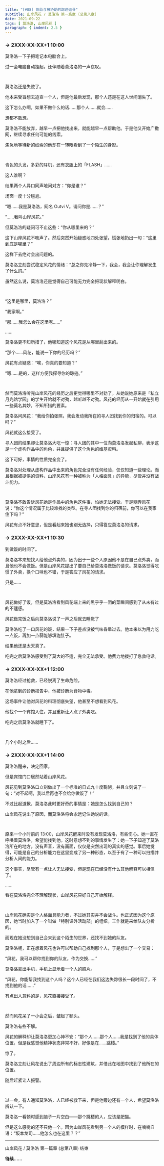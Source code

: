 ```yaml
---
title: "[#08] 协助与被协助的踪迹追寻"
subtitle: 山岸风花 / 莫洛洛 第一篇章 (总第八章)
date: 2021-09-22
tags: [ 莫洛洛, 山岸风花 ]
paragraph: { indent: 2.5 }
---
```


### -> 2XXX-XX-XX+1 10:00

莫洛洛一下子把笔记本电脑合上。

过一会电脑自动挂起，还伴随着莫洛洛的一声哀叹。

<br />

莫洛洛还是失败了。

他本来受旨想去追查一个人，但是他最后发现，那个人还是在这人世间消失了。

这下怎么办啊，如果不做什么的话……那个人……就会……

想都不敢想。

莫洛洛不能放弃，越早一点把他找出来，就能越早一点帮助他。于是他又开始广撒网，继续寻求任何可能的线索。

焦急地等待新的线索的他却在一转眼看到了一个陌生的身影。

<br />

青色的头发，多彩的耳机，还有衣服上的「FLASH」……

这人谁啊？

结果两个人异口同声地问对方：“你是谁？”

场面一度十分尴尬。

“嗯……我是莫洛洛，网名 Outvi V。请问你是……？”

“……我叫山岸风花。”

但莫洛洛的疑问可不止这些：“你从哪里来的？”

这下山岸风花不吱声了。然后突然开始疑惑地四处张望，慌张地扔出一句：“这里到底是哪里？”

这样下去绝对会出问题的。

莫洛洛立刻尝试稳定风花的情绪：“总之你先冷静一下，我会，我会让你理解发生了什么的。”

虽然这么说，莫洛洛还是觉得自己可能无力完全把现状解释明白。

<br />

“这里是哪里，莫洛洛？”

“我家啊。”

“那……我怎么会在这里呢……”

……

莫洛洛更不知所措了，他哪知道这个风花是从哪里刮出来的。

“那个……风花，能说一下你的经历吗？”

风花有点疑惑：“唉，你真的要知道？”

“嗯……是的，这样方便我探寻你的踪迹。”

<br />

然而莫洛洛听完山岸风花的经历之后更觉得哪里不对劲了，从她说她原来是「私立月光馆学园」的学生开始就不对劲，越听越不对劲。风花的经历从一开始就在引用一些莫名其妙，不知所措的要素。

莫洛洛问风花：“我给你拍张照，我会发动我所在的寻人团找到你的归宿的。可以吗？”

风花就这么接受了。

寻人团的结果却让莫洛洛大吃一惊：寻人团的其中一位向莫洛洛发起私聊，表示这是一个虚构作品中的角色，并且提供了这个角色的维基资料。

这下可好，事情的性质完全变了。

莫洛洛对处理从虚构作品中出来的角色完全没有任何经验，仅仅知道一些理论。而且根据被提供的资料，山岸风花有一种被称为「人格面具」的异能，尽管并没有战斗能力。

<br />

莫洛洛不敢告诉风花她是作品中的角色这件事，怕她无法接受。于是糊弄风花说：“你这个情况属于比较难找的类型。在寻人团找到你的归宿前，你可以在我家住下吗？”

风花有点不好意思，但是看起来她也别无选择，只得答应莫洛洛的请求。

### -> 2XXX-XX-XX+1 10:30

到做饭的时间了。

莫洛洛本来想找人给他点外卖的，因为出于一些个人原因他不是在自己点外卖，而且他也不会做饭。但是山岸风花提出了要自己给莫洛洛做饭的请求。莫洛洛觉得吃惯了外卖，换个口味也不错，于是答应了风花的请求。

只是……

<br />

风花做好了饭，但是莫洛洛看到风花端上来的黑乎乎一团的菜瞬间感到了从未有过的不适感。

风花做完饭之后向莫洛洛说了一声之后就去睡觉了

莫洛洛吃了一口风花的饭，结果一下子差点没被气味昏晕过去。他本来以为用力吃一点饭，再加一点蒜能够填饱肚子。

结果他还是太天真了。

吃完之后莫洛洛感受到了莫大的不适，完全无法承受。他费力地拨打了急救电话。

### -> 2XXX-XX-XX+1 12:00

莫洛洛经过抢救，已经脱离了生命危险。

在他拿到的诊断报告中，他被诊断为食物中毒。

这场事件让他对风花的料理彻底失望，他甚至不想看到风花。

他找个一个宾馆入住，并且重新让人点了外卖吃。

吃完之后莫洛洛就睡下了。

<br />

几个小时之后……

### -> 2XXX-XX-XX+1 14:00

莫洛洛醒来，决定回家。

但是宾馆门口居然站着山岸风花。

风花见到莫洛洛口立刻做出了一个标准的日式九十度鞠躬，并且立刻说了一句：“对不起啊，我以后再也不会给你做饭了！”

不过比起道歉，莫洛洛此时更好奇的事情是：她是怎么找到自己的？

山岸风花说出了原因，而莫洛洛将会永远记住她说的话。

<br />

原来一个小时前的 13:00，山岸风花醒来时没有发现莫洛洛，有些伤心。她一直在呼唤着莫洛洛，希望能找到他。这时意想不到的事情发生了：她一下子知道了莫洛洛所在的地方。没有声音，没有画面，仅仅是突然出现的真实的感觉。事后她觉得，可能是自己的分析能力在这里变成了另一种形态，以至于有了一种可以扫描并分析人间的能力。

这个事实，尽管有一点让人无法接受，但是现在已经没有什么其他解释可以相信了。

……

看在莫洛洛完全不理解现状，山岸风花只好自己开始解释。

<br />

山岸风花确实是个人格面具能力者，不过她其实并不会战斗。也正式因为这个原因，她当时加入了一个叫做「特别课外活动部」的组织。工作就是来给队友分析的。

而现在她没想到自己会来到这个陌生的世界，还找不到她的队友。

莫洛洛呢，正在想着风花也许可以帮助自己找到那个人，于是想出了一个交易：

“风花，我可以帮你找到你的队友，作为交换……”

莫洛洛拿出手机，手机上显示着一个人的照片。

“风花，你能帮我找到这个人吗？这个人已经在我们这边失踪很长一段时间了，不找到他的话……”

有点出人意料的是，风花直接接受了。

<br />

然而风花呆了一小会之后，皱起了额头。

莫洛洛有些不解。

风花的解释却让莫洛洛更加心神不安：“那个人……那个人……我是找到了他的具体位置，但是我感觉他精神状态非常不好，好像是在……跳楼。”

惊了。

莫洛洛立刻让风花说出了周边所有的标志性建筑，并借此在地图中找到了他所在的位置。

随后赶紧让人报警。

<br />

过一会，有人通知莫洛洛，人已经被救下来，但是他旁边还有一个人，希望莫洛洛辨认一下。

莫洛洛一看顿时感到脑子一片空白——那个跳楼的人，应该是肥猫。

但是这么感觉的还不只他一个。因为山岸风花看到另一个人的模样时，在喃喃自语：“坂本龙司……他怎么也在这里？？”

------

山岸风花 / 莫洛洛 第一篇章 (总第八章) 结束

**待续……**
